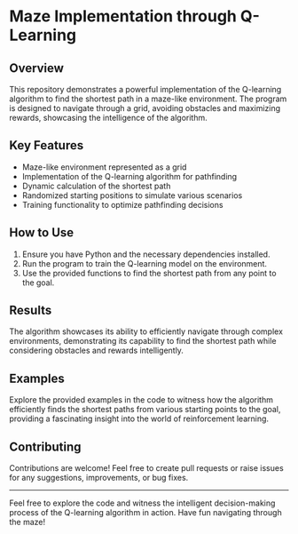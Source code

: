 # Maze Implementation through Q-Learning

## Overview

This repository demonstrates a powerful implementation of the Q-learning algorithm to find the shortest path in a maze-like environment. The program is designed to navigate through a grid, avoiding obstacles and maximizing rewards, showcasing the intelligence of the algorithm.

## Key Features

- Maze-like environment represented as a grid
- Implementation of the Q-learning algorithm for pathfinding
- Dynamic calculation of the shortest path
- Randomized starting positions to simulate various scenarios
- Training functionality to optimize pathfinding decisions

## How to Use

1. Ensure you have Python and the necessary dependencies installed.
2. Run the program to train the Q-learning model on the environment.
3. Use the provided functions to find the shortest path from any point to the goal.

## Results

The algorithm showcases its ability to efficiently navigate through complex environments, demonstrating its capability to find the shortest path while considering obstacles and rewards intelligently.

## Examples

Explore the provided examples in the code to witness how the algorithm efficiently finds the shortest paths from various starting points to the goal, providing a fascinating insight into the world of reinforcement learning.

## Contributing

Contributions are welcome! Feel free to create pull requests or raise issues for any suggestions, improvements, or bug fixes.

---

Feel free to explore the code and witness the intelligent decision-making process of the Q-learning algorithm in action. Have fun navigating through the maze!

